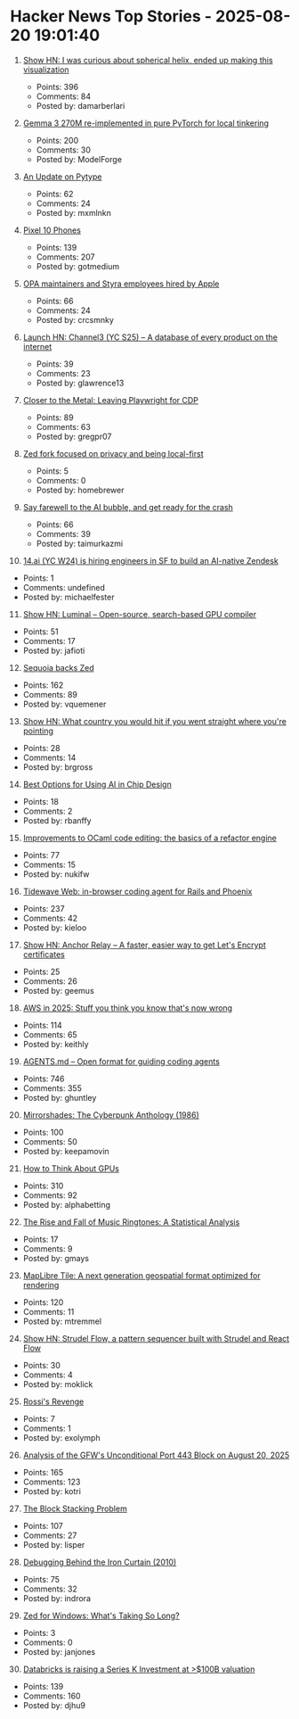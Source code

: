 # Hacker News Top Stories - 2025-08-20 19:01:40

1. [Show HN: I was curious about spherical helix, ended up making this visualization](https://visualrambling.space/moving-objects-in-3d/)
   - Points: 396
   - Comments: 84
   - Posted by: damarberlari

2. [Gemma 3 270M re-implemented in pure PyTorch for local tinkering](https://github.com/rasbt/LLMs-from-scratch/tree/main/ch05/12_gemma3)
   - Points: 200
   - Comments: 30
   - Posted by: ModelForge

3. [An Update on Pytype](https://github.com/google/pytype)
   - Points: 62
   - Comments: 24
   - Posted by: mxmlnkn

4. [Pixel 10 Phones](https://blog.google/products/pixel/google-pixel-10-pro-xl/)
   - Points: 139
   - Comments: 207
   - Posted by: gotmedium

5. [OPA maintainers and Styra employees hired by Apple](https://blog.openpolicyagent.org/note-from-teemu-tim-and-torin-to-the-open-policy-agent-community-2dbbfe494371)
   - Points: 66
   - Comments: 24
   - Posted by: crcsmnky

6. [Launch HN: Channel3 (YC S25) – A database of every product on the internet](undefined)
   - Points: 39
   - Comments: 23
   - Posted by: glawrence13

7. [Closer to the Metal: Leaving Playwright for CDP](https://browser-use.com/posts/playwright-to-cdp)
   - Points: 89
   - Comments: 63
   - Posted by: gregpr07

8. [Zed fork focused on privacy and being local-first](https://github.com/zedless-editor/zed)
   - Points: 5
   - Comments: 0
   - Posted by: homebrewer

9. [Say farewell to the AI bubble, and get ready for the crash](https://www.latimes.com/business/story/2025-08-20/say-farewell-to-the-ai-bubble-and-get-ready-for-the-crash)
   - Points: 66
   - Comments: 39
   - Posted by: taimurkazmi

10. [14.ai (YC W24) is hiring engineers in SF to build an AI-native Zendesk](https://14.ai/careers)
   - Points: 1
   - Comments: undefined
   - Posted by: michaelfester

11. [Show HN: Luminal – Open-source, search-based GPU compiler](https://github.com/luminal-ai/luminal)
   - Points: 51
   - Comments: 17
   - Posted by: jafioti

12. [Sequoia backs Zed](https://zed.dev/blog/sequoia-backs-zed)
   - Points: 162
   - Comments: 89
   - Posted by: vquemener

13. [Show HN: What country you would hit if you went straight where you're pointing](https://apps.apple.com/us/app/leascope/id6608979884)
   - Points: 28
   - Comments: 14
   - Posted by: brgross

14. [Best Options for Using AI in Chip Design](https://semiengineering.com/best-options-for-using-ai-in-chip-design/)
   - Points: 18
   - Comments: 2
   - Posted by: rbanffy

15. [Improvements to OCaml code editing: the basics of a refactor engine](https://tarides.com/blog/2025-08-20-internship-report-refactoring-tools-coming-to-merlin/)
   - Points: 77
   - Comments: 15
   - Posted by: nukifw

16. [Tidewave Web: in-browser coding agent for Rails and Phoenix](https://tidewave.ai/blog/tidewave-web-phoenix-rails)
   - Points: 237
   - Comments: 42
   - Posted by: kieloo

17. [Show HN: Anchor Relay – A faster, easier way to get Let's Encrypt certificates](https://anchor.dev/relay)
   - Points: 25
   - Comments: 26
   - Posted by: geemus

18. [AWS in 2025: Stuff you think you know that's now wrong](https://www.lastweekinaws.com/blog/aws-in-2025-the-stuff-you-think-you-know-thats-now-wrong/)
   - Points: 114
   - Comments: 65
   - Posted by: keithly

19. [AGENTS.md – Open format for guiding coding agents](https://agents.md/)
   - Points: 746
   - Comments: 355
   - Posted by: ghuntley

20. [Mirrorshades: The Cyberpunk Anthology (1986)](https://www.rudyrucker.com/mirrorshades/HTML/)
   - Points: 100
   - Comments: 50
   - Posted by: keepamovin

21. [How to Think About GPUs](https://jax-ml.github.io/scaling-book/gpus/)
   - Points: 310
   - Comments: 92
   - Posted by: alphabetting

22. [The Rise and Fall of Music Ringtones: A Statistical Analysis](https://www.statsignificant.com/p/the-rise-and-fall-of-music-ringtones)
   - Points: 17
   - Comments: 9
   - Posted by: gmays

23. [MapLibre Tile: A next generation geospatial format optimized for rendering](https://arxiv.org/abs/2508.10791)
   - Points: 120
   - Comments: 11
   - Posted by: mtremmel

24. [Show HN: Strudel Flow, a pattern sequencer built with Strudel and React Flow](https://github.com/xyflow/strudel-flow)
   - Points: 30
   - Comments: 4
   - Posted by: moklick

25. [Rossi's Revenge](https://thecausalfallacy.com/p/rossis-revenge)
   - Points: 7
   - Comments: 1
   - Posted by: exolymph

26. [Analysis of the GFW's Unconditional Port 443 Block on August 20, 2025](https://gfw.report/blog/gfw_unconditional_rst_20250820/en/)
   - Points: 165
   - Comments: 123
   - Posted by: kotri

27. [The Block Stacking Problem](https://sites.pitt.edu/~jdnorton/Goodies/block_stacking/block_stacking.html)
   - Points: 107
   - Comments: 27
   - Posted by: lisper

28. [Debugging Behind the Iron Curtain (2010)](https://www.jakepoz.com/debugging-behind-the-iron-curtain/)
   - Points: 75
   - Comments: 32
   - Posted by: indrora

29. [Zed for Windows: What's Taking So Long?](https://zed.dev/blog/windows-progress-report)
   - Points: 3
   - Comments: 0
   - Posted by: janjones

30. [Databricks is raising a Series K Investment at >$100B valuation](https://www.databricks.com/company/newsroom/press-releases/databricks-raising-series-k-investment-100-billion-valuation)
   - Points: 139
   - Comments: 160
   - Posted by: djhu9

